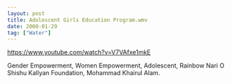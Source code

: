 ```yaml
---
layout: post
title: Adolescent Girls Education Program.wmv
date: 2008-01-29
tag: ["Water"]
---
```


https://www.youtube.com/watch?v=V7VAfxe1mkE  

Gender Empowerment, Women Empowerment, Adolescent, Rainbow Nari O Shishu Kallyan Foundation, Mohammad Khairul Alam.